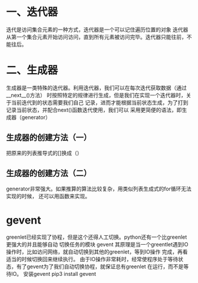 # 一、迭代器
迭代是访问集合元素的一种方式，迭代器是一个可以记住遍历位置的对象
迭代器从第一个集合元素开始访问访问，直到所有元素被访问完毕。迭代器只能往前，不能往后。

# 二、生成器
生成器是一类特殊的迭代器。利用迭代器，我们可以在每次迭代获取数据（通过__next__()方法）
时按照特定的规律进行生成，但是我们在实现一个迭代器时，关于当前迭代到的状态需要我们自己
记录，进而才能根据当前状态生成，为了打到记录当前状态，并配合next()函数迭代使用，我们可以
采用更简便的语法，即生成器（generator）
## 生成器的创建方法（一）
把原来的列表推导式的[]换成（）
## 生成器的创建方法（二）
generator非常强大。如果推算的算法比较复杂，用类似列表生成式的for循环无法实现的时候，
还可以用函数来实现。
# gevent
greenlet已经实现了协程，但是这个还得人工切换。python还有一个比greenlet更强大的并且能够自动
切换任务的模块  gevent
其原理是当一个greentlet遇到IO操作时，比如访问网络，就自动切换到其他的greenlet，等到IO操作
完成，再看适当的时候切换回来继续执行。
由于IO操作非常耗时，经常使程序处于等待状态，有了gevent为了我们自动切换协程，就保证总有greenlet
在运行，而不是等待IO。
安装gevent  pip3 install gevent

